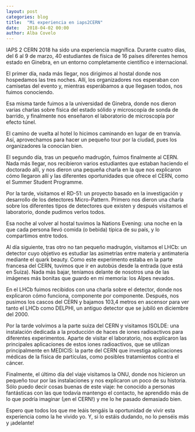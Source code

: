 ```yaml
---
layout: post
categories: blog 
title:  "Mi experiencia en iaps2CERN"
date:   2018-04-02 00:00
author: Alba Covelo
---
```


IAPS 2 CERN 2018 ha sido una experiencia magnífica. Durante cuatro días, del 6 al 9 de marzo,
40 estudiantes de física de 16 países diferentes hemos estado en Ginebra, en un entorno
completamente científico e internacional.

El primer día, nada más llegar, nos dirigimos al hostal donde nos hospedamos las tres noches.
Allí, los organizadores nos esperaban con camisetas del evento y, mientras esperábamos a que
llegasen todos, nos fuimos conociendo.

Esa misma tarde fuimos a la universidad de Ginebra, donde nos dieron varias charlas sobre
física del estado sólido y microscopía de sonda de barrido, y finalmente nos enseñaron el
laboratorio de microscopía por efecto túnel.

El camino de vuelta al hotel lo hicimos caminando en lugar de en tranvía. Así, aprovechamos
para hacer un pequeño tour por la ciudad, pues los organizadores la conocían bien.

El segundo día, tras un pequeño madrugón, fuimos finalmente al CERN. Nada más llegar, nos
recibieron varios estudiantes que estaban haciendo el doctorado allí, y nos dieron una
pequeña charla en la que nos explicaron cómo llegaron allí y las diferentes oportunidades que
ofrece el CERN, como el Summer Student Programme.

Por la tarde, visitamos el RD-51: un proyecto basado en la investigación y desarrollo de los
detectores Micro-Pattern. Primero nos dieron una charla sobre los diferentes tipos de
detectores que existen y después visitamos el laboratorio, donde pudimos verlos todos.

Esa noche al volver al hostal tuvimos la Nations Evening: una noche en la que cada persona
llevó comida (o bebida) típica de su país, y lo compartimos entre todos.

Al día siguiente, tras otro no tan pequeño madrugón, visitamos el LHCb: un detector cuyo
objetivo es estudiar las asimetrías entre materia y antimateria mediante el quark beauty.
Como este experimento estaba en la parte francesa del CERN, tuvimos que ir en autobús desde
la entrada (que está en Suiza). Nada más bajar, teníamos delante de nosotros una de las
imágenes más bonitas que guardo en mi memoria: los Alpes nevados.

En el LHCb fuimos recibidos con una charla sobre el detector, donde nos explicaron cómo
funciona, componente por componente. Después, nos pusimos los cascos del CERN y bajamos
103,4 metros en ascensor para ver tanto el LHCb como DELPHI, un antiguo detector que se
jubiló en diciembre del 2000.

Por la tarde volvimos a la parte suiza del CERN y visitamos ISOLDE: una instalación dedicada a
la producción de haces de iones radioactivos para diferentes experimentos. Aparte de visitar el
laboratorio, nos explicaron las principales aplicaciones de estos iones radioactivos, que se
utilizan principalmente en MEDICIS: la parte del CERN que investiga aplicaciones médicas de la
física de partículas, como posibles tratamientos contra el cáncer.

Finalmente, el último día del viaje visitamos la ONU, donde nos hicieron un pequeño tour por
las instalaciones y nos explicaron un poco de su historia.
Sólo puedo decir cosas buenas de este viaje: he conocido a personas fantásticas con las que
todavía mantengo el contacto, he aprendido más de lo que podría imaginar (¡en el CERN!) y
me lo he pasado demasiado bien.

Espero que todos los que me leáis tengáis la oportunidad de vivir esta experiencia como la he
vivido yo. Y, si lo estáis dudando, no lo penséis más y ¡adelante!
